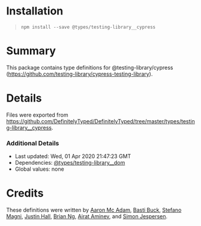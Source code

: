 # Installation
> `npm install --save @types/testing-library__cypress`

# Summary
This package contains type definitions for @testing-library/cypress (https://github.com/testing-library/cypress-testing-library).

# Details
Files were exported from https://github.com/DefinitelyTyped/DefinitelyTyped/tree/master/types/testing-library__cypress.

### Additional Details
 * Last updated: Wed, 01 Apr 2020 21:47:23 GMT
 * Dependencies: [@types/testing-library__dom](https://npmjs.com/package/@types/testing-library__dom)
 * Global values: none

# Credits
These definitions were written by [Aaron Mc Adam](https://github.com/aaronmcadam), [Basti Buck](https://github.com/bastibuck), [Stefano Magni](https://github.com/NoriSte), [Justin Hall](https://github.com/wKovacs64), [Brian Ng](https://github.com/existentialism), [Airat Aminev](https://github.com/airato), and [Simon Jespersen](https://github.com/simjes).
